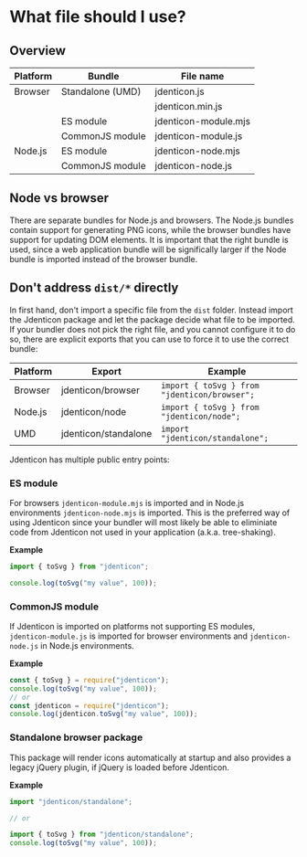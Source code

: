 # What file should I use?

## Overview

| Platform | Bundle           | File name            |
|----------|------------------|----------------------|
| Browser  | Standalone (UMD) | jdenticon.js         |
|          |                  | jdenticon.min.js     |
|          | ES module        | jdenticon-module.mjs |
|          | CommonJS module  | jdenticon-module.js  |
| Node.js  | ES module        | jdenticon-node.mjs   |
|          | CommonJS module  | jdenticon-node.js    |

## Node vs browser
There are separate bundles for Node.js and browsers. The Node.js bundles contain support for generating PNG icons, while the browser bundles have support for updating DOM elements. It is important that the right bundle is used, since a web application bundle will be significally larger if the Node bundle is imported instead of the browser bundle.

## Don't address `dist/*` directly
In first hand, don't import a specific file from the `dist` folder. Instead import the Jdenticon package and let the package decide what file to be imported. If your bundler does not pick the right file, and you cannot configure it to do so, there are explicit exports that you can use to force it to use the correct bundle:

| Platform | Export               | Example                                      |
|----------|----------------------|----------------------------------------------|
| Browser  | jdenticon/browser    | `import { toSvg } from "jdenticon/browser";` |
| Node.js  | jdenticon/node       | `import { toSvg } from "jdenticon/node";`    |
| UMD      | jdenticon/standalone | `import "jdenticon/standalone";`             |

Jdenticon has multiple public entry points:

### ES module

For browsers `jdenticon-module.mjs` is imported and in Node.js environments `jdenticon-node.mjs` is imported. This is the preferred way of using Jdenticon since your bundler will most likely be able to eliminiate code from Jdenticon not used in your application (a.k.a. tree-shaking).

**Example**

```js
import { toSvg } from "jdenticon";

console.log(toSvg("my value", 100));
```

### CommonJS module

If Jdenticon is imported on platforms not supporting ES modules, `jdenticon-module.js` is imported for browser environments and `jdenticon-node.js` in Node.js environments.

**Example**

```js
const { toSvg } = require("jdenticon");
console.log(toSvg("my value", 100));
// or
const jdenticon = require("jdenticon");
console.log(jdenticon.toSvg("my value", 100));
```

### Standalone browser package

This package will render icons automatically at startup and also provides a legacy jQuery plugin, if jQuery is loaded before Jdenticon.

**Example**

```js
import "jdenticon/standalone";

// or

import { toSvg } from "jdenticon/standalone";
console.log(toSvg("my value", 100));
```